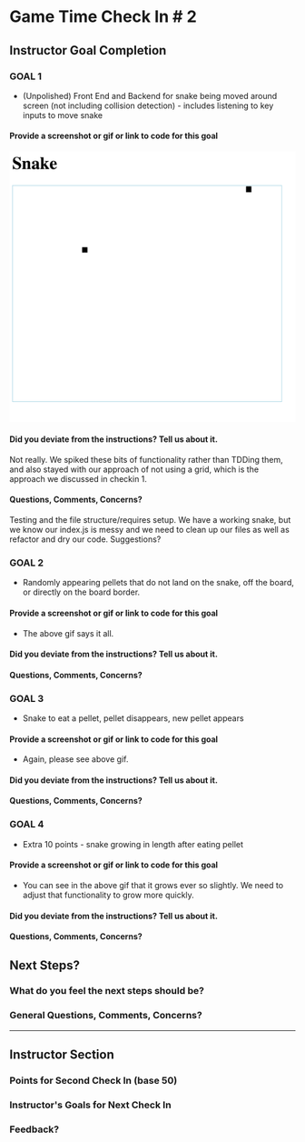 # Game Time Check In # 2

## Instructor Goal Completion

### GOAL 1
- (Unpolished) Front End and Backend for snake being moved around screen (not including collision detection) - includes listening to key inputs to move snake

#### Provide a screenshot or gif or link to code for this goal

![Snake Moving and Eating and Growing](images/snake.gif)

#### Did you deviate from the instructions? Tell us about it.

Not really. We spiked these bits of functionality rather than
TDDing them, and also stayed with our approach of not using a grid, which is the approach we discussed in checkin 1.

#### Questions, Comments, Concerns?

Testing and the file structure/requires setup. We have a working snake, but we know our index.js is messy and we need to clean up our files as well as refactor and dry our code. Suggestions?

### GOAL 2
- Randomly appearing pellets that do not land on the snake, off the board, or directly on the board border.

#### Provide a screenshot or gif or link to code for this goal

- The above gif says it all.

#### Did you deviate from the instructions? Tell us about it.

#### Questions, Comments, Concerns?

### GOAL 3
- Snake to eat a pellet, pellet disappears, new pellet appears

#### Provide a screenshot or gif or link to code for this goal

- Again, please see above gif.

#### Did you deviate from the instructions? Tell us about it.

#### Questions, Comments, Concerns?

### GOAL 4
- Extra 10 points - snake growing in length after eating pellet

#### Provide a screenshot or gif or link to code for this goal

- You can see in the above gif that it grows ever so slightly. We need to adjust that functionality to grow more quickly.

#### Did you deviate from the instructions? Tell us about it.

#### Questions, Comments, Concerns?

## Next Steps?

### What do you feel the next steps should be?

### General Questions, Comments, Concerns?

-----

## Instructor Section

### Points for Second Check In (base 50)

### Instructor's Goals for Next Check In

### Feedback?
